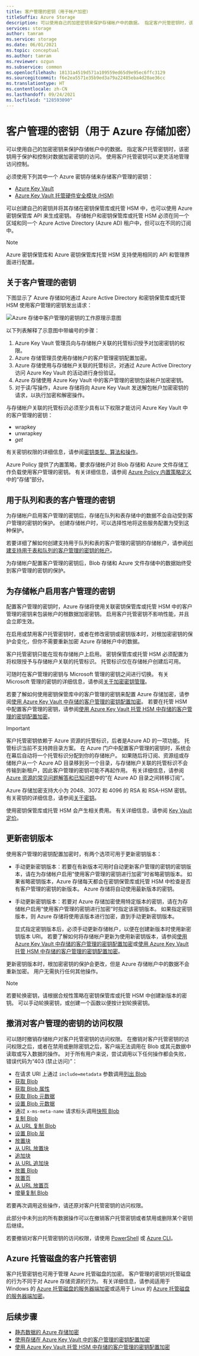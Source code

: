 ```yaml
---
title: 客户管理的密钥（用于帐户加密）
titleSuffix: Azure Storage
description: 可以使用自己的加密密钥来保护存储帐户中的数据。 指定客户托管密钥时，该密钥用于保护和控制对数据加密密钥的访问。 使用客户托管密钥可以更灵活地管理访问控制。
services: storage
author: tamram
ms.service: storage
ms.date: 06/01/2021
ms.topic: conceptual
ms.author: tamram
ms.reviewer: ozgun
ms.subservice: common
ms.openlocfilehash: 18131a4519d571a109559ed65d9e95ec6ffc3129
ms.sourcegitcommit: f6e2ea5571e35b9ed3a79a22485eba4d20ae36cc
ms.translationtype: HT
ms.contentlocale: zh-CN
ms.lasthandoff: 09/24/2021
ms.locfileid: "128593090"
---
```

# <a name="customer-managed-keys-for-azure-storage-encryption"></a>客户管理的密钥（用于 Azure 存储加密）

可以使用自己的加密密钥来保护存储帐户中的数据。 指定客户托管密钥时，该密钥用于保护和控制对数据加密密钥的访问。 使用客户托管密钥可以更灵活地管理访问控制。

必须使用下列其中一个 Azure 密钥存储来存储客户管理的密钥：

- [Azure Key Vault](../../key-vault/general/overview.md)
- [Azure Key Vault 托管硬件安全模块 (HSM)](../../key-vault/managed-hsm/overview.md)

可以创建自己的密钥并将其存储在密钥保管库或托管 HSM 中，也可以使用 Azure 密钥保管库 API 来生成密钥。 存储帐户和密钥保管库或托管 HSM 必须在同一个区域和同一个 Azure Active Directory (Azure AD) 租户中，但可以在不同的订阅中。

> [!NOTE]
> Azure 密钥保管库和 Azure 密钥保管库托管 HSM 支持使用相同的 API 和管理界面进行配置。

## <a name="about-customer-managed-keys"></a>关于客户管理的密钥

下图显示了 Azure 存储如何通过 Azure Active Directory 和密钥保管库或托管 HSM 使用客户管理的密钥发出请求：

![Azure 存储中客户管理的密钥的工作原理示意图](media/customer-managed-keys-overview/encryption-customer-managed-keys-diagram.png)

以下列表解释了示意图中带编号的步骤：

1. Azure Key Vault 管理员向与存储帐户关联的托管标识授予对加密密钥的权限。
2. Azure 存储管理员使用存储帐户的客户管理密钥配置加密。
3. Azure 存储使用与存储帐户关联的托管标识，对通过 Azure Active Directory 访问 Azure Key Vault 的活动进行身份验证。
4. Azure 存储使用 Azure Key Vault 中的客户管理的密钥包装帐户加密密钥。
5. 对于读/写操作，Azure 存储将向 Azure Key Vault 发送解包帐户加密密钥的请求，以执行加密和解密操作。

与存储帐户关联的托管标识必须至少具有以下权限才能访问 Azure Key Vault 中的客户管理的密钥：

- wrapkey
- unwrapkey
- *get*

有关密钥权限的详细信息，请参阅[密钥类型、算法和操作](../../key-vault/keys/about-keys-details.md#key-access-control)。

Azure Policy 提供了内置策略，要求存储帐户对 Blob 存储和 Azure 文件存储工作负载使用客户管理的密钥。 有关详细信息，请参阅 [Azure Policy 内置策略定义](../../governance/policy/samples/built-in-policies.md#storage)中的“存储”部分。

## <a name="customer-managed-keys-for-queues-and-tables"></a>用于队列和表的客户管理的密钥

为存储帐户启用客户管理的密钥后，存储在队列和表存储中的数据不会自动受到客户管理的密钥的保护。 创建存储帐户时，可以选择性地将这些服务配置为受到这种保护。

若要详细了解如何创建支持用于队列和表的客户管理的密钥的存储帐户，请参阅[创建支持用于表和队列的客户管理的密钥的帐户](account-encryption-key-create.md)。

为存储帐户配置客户管理的密钥后，Blob 存储和 Azure 文件存储中的数据始终受到客户管理的密钥的保护。

## <a name="enable-customer-managed-keys-for-a-storage-account"></a>为存储帐户启用客户管理的密钥

配置客户管理的密钥时，Azure 存储将使用关联密钥保管库或托管 HSM 中的客户管理的密钥来包装帐户的根数据加密密钥。 启用客户托管密钥不影响性能，并且会立即生效。

在启用或禁用客户托管密钥时，或者在修改密钥或密钥版本时，对根加密密钥的保护会变化，但你不需要重新加密 Azure 存储帐户中的数据。

客户托管密钥只能在现有存储帐户上启用。 密钥保管库或托管 HSM 必须配置为将权限授予与存储帐户关联的托管标识。 托管标识仅在存储帐户创建后可用。

可随时在客户管理的密钥与 Microsoft 管理的密钥之间进行切换。 有关 Microsoft 管理的密钥的详细信息，请参阅[关于加密密钥管理](storage-service-encryption.md#about-encryption-key-management)。

若要了解如何使用密钥保管库中的客户管理的密钥来配置 Azure 存储加密，请参阅[使用 Azure Key Vault 中存储的客户管理的密钥配置加密](customer-managed-keys-configure-key-vault.md)。 若要在托管 HSM 中配置客户管理的密钥，请参阅[使用 Azure Key Vault 托管 HSM 中存储的客户管理的密钥配置加密](customer-managed-keys-configure-key-vault-hsm.md)。

> [!IMPORTANT]
> 客户托管密钥依赖于 Azure 资源的托管标识，后者是Azure AD 的一项功能。 托管标识当前不支持跨目录方案。 在 Azure 门户中配置客户管理的密钥时，系统会在幕后自动将一个托管标识分配到你的存储帐户。 如果随后将订阅、资源组或存储帐户从一个 Azure AD 目录移到另一个目录，与存储帐户关联的托管标识不会传输到新租户，因此客户管理的密钥可能不再起作用。 有关详细信息，请参阅 [Azure 资源的常见问题解答和已知问题](../../active-directory/managed-identities-azure-resources/known-issues.md#transferring-a-subscription-between-azure-ad-directories)中的“在 Azure AD 目录之间转移订阅”。

Azure 存储加密支持大小为 2048、3072 和 4096 的 RSA 和 RSA-HSM 密钥。 有关密钥的详细信息，请参阅[关于密钥](../../key-vault/keys/about-keys.md)。

使用密钥保管库或托管 HSM 会产生相关费用。 有关详细信息，请参阅 [Key Vault 定价](https://azure.microsoft.com/pricing/details/key-vault/)。

## <a name="update-the-key-version"></a>更新密钥版本

使用客户管理的密钥配置加密时，有两个选项可用于更新密钥版本：

- 手动更新密钥版本：若要在有新版本可用时自动更新客户管理的密钥的密钥版本，请在为存储帐户启用“使用客户管理的密钥进行加密”时省略密钥版本。 如果省略密钥版本，Azure 存储每天都会在密钥保管库或托管 HSM 中检查是否有客户管理的密钥的新版本。 Azure 存储将自动使用最新版本的密钥。
- 手动更新密钥版本：若要对 Azure 存储加密使用特定版本的密钥，请在为存储帐户启用“使用客户管理的密钥进行加密”时指定该密钥版本。 如果指定密钥版本，则 Azure 存储将使用该版本进行加密，直到手动更新密钥版本。

    显式指定密钥版本后，必须手动更新存储帐户，以便在创建新版本时使用新密钥版本 URI。 若要了解如何将存储帐户更新为使用新密钥版本，请参阅[使用 Azure Key Vault 中存储的客户管理的密钥配置加密](customer-managed-keys-configure-key-vault.md)或[使用 Azure Key Vault 托管 HSM 中存储的客户管理的密钥配置加密](customer-managed-keys-configure-key-vault-hsm.md)。

更新密钥版本时，根加密密钥的保护会更改，但是 Azure 存储帐户中的数据不会重新加密。 用户无需执行任何其他操作。

> [!NOTE]
> 若要轮换密钥，请根据合规性策略在密钥保管库或托管 HSM 中创建新版本的密钥。 可以手动轮换密钥，或创建一个函数以便按计划轮换密钥。

## <a name="revoke-access-to-customer-managed-keys"></a>撤消对客户管理的密钥的访问权限

可以随时撤销存储帐户对客户托管密钥的访问权限。 在撤销对客户托管密钥的访问权限之后，或者在禁用或删除密钥之后，客户端无法调用在 Blob 或其元数据中读取或写入数据的操作。 对于所有用户来说，尝试调用以下任何操作都会失败，错误代码为“403 (禁止访问)”：

- 在请求 URI 上通过 `include=metadata` 参数调用[列出 Blob](/rest/api/storageservices/list-blobs)
- [获取 Blob](/rest/api/storageservices/get-blob)
- [获取 Blob 属性](/rest/api/storageservices/get-blob-properties)
- [获取 Blob 元数据](/rest/api/storageservices/get-blob-metadata)
- [设置 Blob 元数据](/rest/api/storageservices/set-blob-metadata)
- 通过 `x-ms-meta-name` 请求标头调用[快照 Blob](/rest/api/storageservices/snapshot-blob)
- [复制 Blob](/rest/api/storageservices/copy-blob)
- [从 URL 复制 Blob](/rest/api/storageservices/copy-blob-from-url)
- [设置 Blob 层](/rest/api/storageservices/set-blob-tier)
- [放置块](/rest/api/storageservices/put-block)
- [从 URL 放置块](/rest/api/storageservices/put-block-from-url)
- [追加块](/rest/api/storageservices/append-block)
- [从 URL 追加块](/rest/api/storageservices/append-block-from-url)
- [放置 Blob](/rest/api/storageservices/put-blob)
- [放置页](/rest/api/storageservices/put-page)
- [从 URL 放置页](/rest/api/storageservices/put-page-from-url)
- [增量复制 Blob](/rest/api/storageservices/incremental-copy-blob)

若要再次调用这些操作，请还原对客户托管密钥的访问权限。

此部分中未列出的所有数据操作可以在撤销客户托管密钥或者禁用或删除某个密钥后继续。

若要撤销对客户托管密钥的访问权限，请使用 [PowerShell](./customer-managed-keys-configure-key-vault.md#revoke-customer-managed-keys) 或 [Azure CLI](./customer-managed-keys-configure-key-vault.md#revoke-customer-managed-keys)。

## <a name="customer-managed-keys-for-azure-managed-disks"></a>Azure 托管磁盘的客户托管密钥

客户托管密钥也可用于管理 Azure 托管磁盘的加密。 客户管理的密钥对托管磁盘的行为不同于对 Azure 存储资源的行为。 有关详细信息，请参阅适用于 Windows 的 [Azure 托管磁盘的服务器端加密](../../virtual-machines/disk-encryption.md)或适用于 Linux 的 [Azure 托管磁盘的服务器端加密](../../virtual-machines/disk-encryption.md)。

## <a name="next-steps"></a>后续步骤

- [静态数据的 Azure 存储加密](storage-service-encryption.md)
- [使用存储在 Azure Key Vault 中的客户管理的密钥配置加密](customer-managed-keys-configure-key-vault.md)
- [使用 Azure Key Vault 托管 HSM 中存储的客户管理的密钥配置加密](customer-managed-keys-configure-key-vault-hsm.md)
